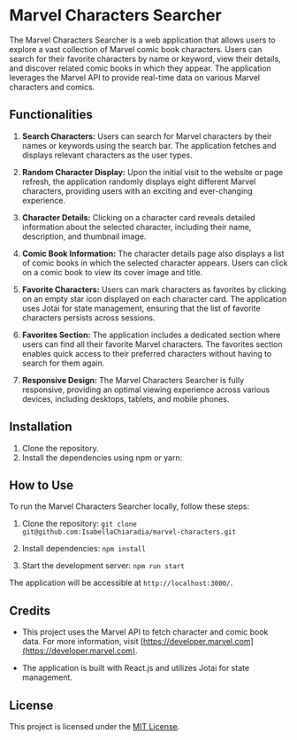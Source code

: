 # Marvel Characters Searcher

The Marvel Characters Searcher is a web application that allows users to explore a vast collection of Marvel comic book characters. Users can search for their favorite characters by name or keyword, view their details, and discover related comic books in which they appear. The application leverages the Marvel API to provide real-time data on various Marvel characters and comics.

## Functionalities

1. **Search Characters:** Users can search for Marvel characters by their names or keywords using the search bar. The application fetches and displays relevant characters as the user types.

2. **Random Character Display:** Upon the initial visit to the website or page refresh, the application randomly displays eight different Marvel characters, providing users with an exciting and ever-changing experience.

3. **Character Details:** Clicking on a character card reveals detailed information about the selected character, including their name, description, and thumbnail image.

4. **Comic Book Information:** The character details page also displays a list of comic books in which the selected character appears. Users can click on a comic book to view its cover image and title.

5. **Favorite Characters:** Users can mark characters as favorites by clicking on an empty star icon displayed on each character card. The application uses Jotai for state management, ensuring that the list of favorite characters persists across sessions.

6. **Favorites Section:** The application includes a dedicated section where users can find all their favorite Marvel characters. The favorites section enables quick access to their preferred characters without having to search for them again.

7. **Responsive Design:** The Marvel Characters Searcher is fully responsive, providing an optimal viewing experience across various devices, including desktops, tablets, and mobile phones.

## Installation

1. Clone the repository.
2. Install the dependencies using npm or yarn:


## How to Use

To run the Marvel Characters Searcher locally, follow these steps:

1. Clone the repository: `git clone git@github.com:IsabellaChiaradia/marvel-characters.git`

2. Install dependencies: `npm install`

3. Start the development server: `npm run start`

The application will be accessible at `http://localhost:3000/`.

## Credits

- This project uses the Marvel API to fetch character and comic book data. For more information, visit [https://developer.marvel.com](https://developer.marvel.com).

- The application is built with React.js and utilizes Jotai for state management.

## License

This project is licensed under the [MIT License](https://opensource.org/licenses/MIT).